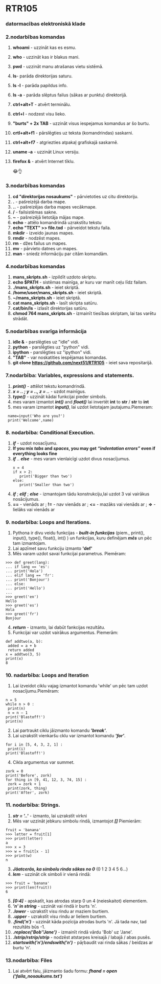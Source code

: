 # RTR105
### datormacības elektroniskā klade
### 2.nodarbības komandas
1. **whoami** - uzzināt kas es esmu.
2. **who** - uzzināt kas ir blakus mani.
3. **pwd** - uzzināt manu atrašanas vietu sistēmā.
4. **ls**- parāda direktorijas saturu.
5. **ls -l** - parāda papildus info.
6. **ls -a** - parāda slēptus failus (sākas ar punktu) direktorijā.
7. **ctrl+alt+T** - atvērt terminālu.
8. **ctrl+l** - nodzest visu lieko.
9. **"burts" + 2x TAB** - uzzināt visus iespejamus komandus ar šo burtu.
10. **crtl+alt+f1** - pārslēgties uz teksta (komandrindas) saskarni.
11. **ctrl+alt+f7** - atgriezties atpakaļ grafiskajā saskarnē.
12. **uname -a** - uzzināt Linux versiju.
13. **firefox &** - atvērt Internet tīklu.

     :joy::ok_hand:
     
### 3.nodarbības komandas
1. **cd "direktorijas nosaukums"** - pārvietoties uz citu direktoriju.
2. **.** - pašreizējā darba mape.
3. **..** - pašreizējas darba mapes vecākmape.
4. **/** - failsistēmas sakne.
5. **~** - pašreizējā lietotāja mājas mape.
6. **echo** - attēlo komandrindā uzrakstītu tekstu
7. **echo "TEXT" >> file.txd** - pārveidot tekstu faila.
7. **mkdir** - izveido jaunas mapes.
8. **rmdir** - nodzēst mapes.
9. **rm** - džes failus un mapes.
10. **mv** - pārvieto datnes un mapes.
11. **man** - sniedz informāciju par citām komandām.

### 4.nodarbības komandas
1. **mans_skripts.sh** - izpildīt uzdoto skriptu.
2. **echo $PATH** - sistēmas mainīga, ar kuru var manīt ceļu līdz failam.
3. **./mans_skripts.sh** - ieiet skriptā.
4. **/home/user/mans_skripts.sh** - ieiet skriptā.
5. **~/mans_skripts.sh** - ieiet skriptā.
5. **cat mans_skripts.sh** - lasīt skripta satūru.
6. **cat/bin/ls** - izlasīt direktorijas satūru.
7. **chmod 764 mans_skripts.sh** - izmainīt tiesības skriptam, lai tas varētu strādāt.

### 5.nodarbības svarīga informācija
1. **idle &** - parslēgties uz "idle" vidi.
2. **python** - parslēgties uz "python" vidi.
3. **ipython** - parslēgties uz "ipython" vidi.
4. **"TAB"** - var noskatities iespējamas komandas.
5. **git clone https://github.com/next51/RTR105** - ieiet sava repositarijā.

### 7.nodarbība: Variables, expressions and statements.
1. **_print()_** - attēlot tekstu komandrindā.
2. **_x = .. ; y = .., z = .._** - uzdot mainīgus.
3. **_type()_** - uzzināt kādai funkcijai pieder simbols.
4. mes varam izmantot **_int()_** and **_float()_** lai invertēt **int** to **str** / **str** to **int** 
5. mes varam izmantot **_input()_**, lai uzdot lietotajam jautajumu.Piemeram:
~~~
 name=input('Who are you?')
 print('Welcome',name)
~~~
### 8. nodarbība: Conditional Execution.
1. **_if_** - uzdot nosacījumu.
2. **If you mix _tabs_ and _spaces_, you may get _“indentation errors”_ even if everything looks fine**
3. **_if_** .. **_else_** - mes varam vienlaicīgi uzdot divus nosacījumus.
   ~~~
   x = 4
   if x > 2:
      print('Bigger than two')
   else:
      print('Smaller than two')
   ~~~
4. **_if_** ; **_elif_** ; **_else_** - izmantojam tādu konstrukciju,lai uzdot 3 vai vairākus nosācijumus.
5. **==** - vienāds ar ;   **!=** - nav vienāds ar ;   **<=** - mazāks vai vienāds ar ;   **=>** - lielāks vai vienāds ar 

### 9. nodarbība: Loops and Iterations.
1. Pythona ir divu veidu funkcijas - **_built-in funkcijas_** (piem., print(), input(), type(), float(), int() ) un funkcijas, kuru definējam **_mēs_** un pēc tam izmantojam.
2. Lai apzīmet savu funkciju izmanto **'def'**
3. Mēs varam uzdot savai funkcijai parametrus. Piemēram:
~~~
>>> def greet(lang):
... if lang == 'es':
... print('Hola')
... elif lang == 'fr':
... print('Bonjour')
... else:
... print('Hello')
...
>>> greet('en')
Hello
>>> greet('es')
Hola
>>> greet('fr')
Bonjour 
~~~
4. **_return_** - izmanto, lai dabūt fankcijas rezultātu.
5. Funkcijai var uzdot vairākus argumentus. Piemerām:
~~~
def addtwo(a, b):
 added = a + b
 return added
x = addtwo(3, 5)
print(x)
8
~~~

### 10. nadarbība: Loops and Iteration
1. Lai izveidot ciklu vajag izmantot komandu 'while' un pēc tam uzdot nosacījumu.Piemēram:
~~~
n = 5
while n > 0 :
 print(n)
 n = n – 1
print('Blastoff!')
print(n)
~~~
2. Lai partraukt ciklu jāizmanto komandu **_'break'_**.
3. Lai uzrakstīt vienkaršu cklu var izmantot komandu **_'for'_**.
~~~
for i in [5, 4, 3, 2, 1] :
 print(i)
print('Blastoff!')
~~~
4. Cikla argumentus var summet.
~~~
zork = 0
print('Before', zork)
for thing in [9, 41, 12, 3, 74, 15] :
 zork = zork + 1
 print(zork, thing)
print('After', zork)
~~~

### 11. nodarbība: Strings.
1. **_str = '..'_** - izmanto, lai uzrakstīt virkni
2. Mēs var uzzināt jebkuru simbolu rindā, izmantojot **_[]_** Piemierām:
~~~
fruit = 'banana'
>>> letter = fruit[1]
>>> print(letter)
a
>>> x = 3
>>> w = fruit[x - 1]
>>> print(w)
n
~~~
3. **_Jāatcerās, ka simbolu rinda sākas no 0_** (0 1 2 3 4 5 6...)
4. **_lem_** - uzzināt cik simboli ir vienā rindā:
~~~
>>> fruit = 'banana'
>>> print(len(fruit))
6
~~~
5. **_[0:4]_** - apskatīt, kas atrodas starp 0 un 4 (neieskaitot) elementiem.
6. **_'n' in string_** - uzzināt vai rindā ir burts 'n'.
7. **_.lower_** - uzrakstīt visu rindu ar maziem burtiem.
8. **_.upper_** - uzrakstīt visu rindu ar lieliem burtiem.
9. **_.find('n')_** - uzzināt kāda pozīcija atrodas burts 'n'. Jā tada nav, tad rezultāts būs -1.
10. **_.replace('Bob''Jane')_** - izmainīt rindā vārdu 'Bob' uz 'Jane'.
11. **_.lstrip/rstrip/strip_** - nodzēst atstarpes kreisajā / labajā / abas pusēs.
12. **_startswith('n')/endswith('n')_** - pāŗbaudit vai rinda sākas / beidzas ar burtu 'n'.
 
### 13.nodarbība: Files
1. Lai atvērt faiu, jāizmanto šadu formu: **_fhand = open ('faila_nosaukums.txt')_**
